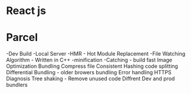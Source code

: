 # React js 

# Parcel
-Dev Build
-Local Server
-HMR - Hot Module Replacement
-File Watching Algorithm - Written in C++
-minification
-Catching - build fast
Image Optimization
Bundling
Compress file
Consistent  Hashing
code splitting
Differential Bundling - older browers bundling
Error handling
HTTPS
Diagnosis
Tree shaking - Remove unused code
Diffrent Dev and prod bundlers